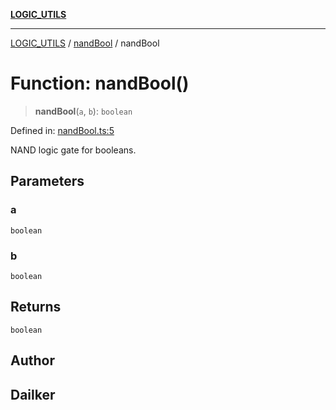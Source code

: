 [**LOGIC_UTILS**](../../README.md)

***

[LOGIC_UTILS](../../README.md) / [nandBool](../README.md) / nandBool

# Function: nandBool()

> **nandBool**(`a`, `b`): `boolean`

Defined in: [nandBool.ts:5](https://github.com/dailker/everyutil/blob/bf8adc96ac84c1d33f18a4705d529c444472a677/src/logic/nandBool.ts#L5)

NAND logic gate for booleans.

## Parameters

### a

`boolean`

### b

`boolean`

## Returns

`boolean`

## Author

## Dailker
